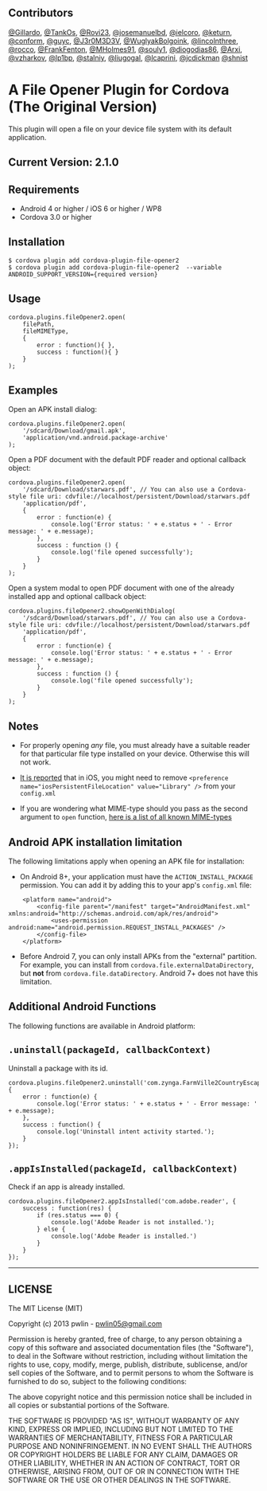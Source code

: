 Contributors
------------
[@Gillardo](https://github.com/Gillardo/), [@TankOs](https://github.com/TankOs), [@Rovi23](https://github.com/Rovi23), [@josemanuelbd](https://github.com/josemanuelbd), [@ielcoro](https://github.com/ielcoro), [@keturn](https://github.com/keturn), [@conform](https://github.com/conform), [@guyc](https://github.com/guyc), [@J3r0M3D3V](https://github.com/J3r0M3D3V), [@WuglyakBolgoink](https://github.com/WuglyakBolgoink), [@lincolnthree](https://github.com/lincolnthree), [@rocco](https://github.com/rocco/), [@FrankFenton](https://github.com/FrankFenton), [@MHolmes91](https://github.com/MHolmes91), [@souly1](https://github.com/souly1), [@diogodias86](https://github.com/diogodias86), [@Arxi](https://github.com/Arxi), [@vzharkov](https://github.com/vzharkov), [@lp1bp](https://github.com/lp1bp), [@stalniy](https://github.com/stalniy), [@liugogal](https://github.com/liugogal), [@lcaprini](https://github.com/lcaprini), [@jcdickman](https://github.com/jcdickman) [@shnist](https://github.com/shnist)


A File Opener Plugin for Cordova (The Original Version)
==========================
This plugin will open a file on your device file system with its default application.

Current Version: 2.1.0
----------------

Requirements
-------------
- Android 4 or higher / iOS 6 or higher / WP8
- Cordova 3.0 or higher

Installation
-------------
    $ cordova plugin add cordova-plugin-file-opener2
    $ cordova plugin add cordova-plugin-file-opener2  --variable ANDROID_SUPPORT_VERSION={required version}

Usage
------
    cordova.plugins.fileOpener2.open(
        filePath,
        fileMIMEType,
        {
            error : function(){ },
            success : function(){ }
        }
    );

Examples
--------
Open an APK install dialog:

    cordova.plugins.fileOpener2.open(
        '/sdcard/Download/gmail.apk',
        'application/vnd.android.package-archive'
    );

Open a PDF document with the default PDF reader and optional callback object:

    cordova.plugins.fileOpener2.open(
        '/sdcard/Download/starwars.pdf', // You can also use a Cordova-style file uri: cdvfile://localhost/persistent/Download/starwars.pdf
        'application/pdf',
        {
            error : function(e) {
                console.log('Error status: ' + e.status + ' - Error message: ' + e.message);
            },
            success : function () {
                console.log('file opened successfully');
            }
        }
    );

Open a system modal to open PDF document with one of the already installed app and optional callback object:

    cordova.plugins.fileOpener2.showOpenWithDialog(
        '/sdcard/Download/starwars.pdf', // You can also use a Cordova-style file uri: cdvfile://localhost/persistent/Download/starwars.pdf
        'application/pdf',
        {
            error : function(e) {
                console.log('Error status: ' + e.status + ' - Error message: ' + e.message);
            },
            success : function () {
                console.log('file opened successfully');
            }
        }
    );

Notes
------

- For properly opening _any_ file, you must already have a suitable reader for that particular file type installed on your device. Otherwise this will not work.

- [It is reported](https://github.com/pwlin/cordova-plugin-file-opener2/issues/2#issuecomment-41295793) that in iOS, you might need to remove `<preference name="iosPersistentFileLocation" value="Library" />` from your `config.xml`

- If you are wondering what MIME-type should you pass as the second argument to `open` function, [here is a list of all known MIME-types](http://svn.apache.org/viewvc/httpd/httpd/trunk/docs/conf/mime.types?view=co)

Android APK installation limitation
---
The following limitations apply when opening an APK file for installation:
- On Android 8+, your application must have the `ACTION_INSTALL_PACKAGE` permission. You can add it by adding this to your app's `config.xml` file:
```
    <platform name="android">
        <config-file parent="/manifest" target="AndroidManifest.xml" xmlns:android="http://schemas.android.com/apk/res/android">
            <uses-permission android:name="android.permission.REQUEST_INSTALL_PACKAGES" />
        </config-file>
    </platform>
```

- Before Android 7, you can only install APKs from the "external" partition. For example, you can install from `cordova.file.externalDataDirectory`, but **not** from `cordova.file.dataDirectory`. Android 7+ does not have this limitation.

Additional Android Functions
---
The following functions are available in Android platform:

`.uninstall(packageId, callbackContext)`
---
Uninstall a package with its id.

    cordova.plugins.fileOpener2.uninstall('com.zynga.FarmVille2CountryEscape', {
        error : function(e) {
            console.log('Error status: ' + e.status + ' - Error message: ' + e.message);
        },
        success : function() {
            console.log('Uninstall intent activity started.');
        }
    });

`.appIsInstalled(packageId, callbackContext)`
---
Check if an app is already installed.

    cordova.plugins.fileOpener2.appIsInstalled('com.adobe.reader', {
        success : function(res) {
            if (res.status === 0) {
                console.log('Adobe Reader is not installed.');
            } else {
                console.log('Adobe Reader is installed.')
            }
        }
    });

---

LICENSE
--------
The MIT License (MIT)

Copyright (c) 2013 pwlin - pwlin05@gmail.com

Permission is hereby granted, free of charge, to any person obtaining a copy of
this software and associated documentation files (the "Software"), to deal in
the Software without restriction, including without limitation the rights to
use, copy, modify, merge, publish, distribute, sublicense, and/or sell copies of
the Software, and to permit persons to whom the Software is furnished to do so,
subject to the following conditions:

The above copyright notice and this permission notice shall be included in all
copies or substantial portions of the Software.

THE SOFTWARE IS PROVIDED "AS IS", WITHOUT WARRANTY OF ANY KIND, EXPRESS OR
IMPLIED, INCLUDING BUT NOT LIMITED TO THE WARRANTIES OF MERCHANTABILITY, FITNESS
FOR A PARTICULAR PURPOSE AND NONINFRINGEMENT. IN NO EVENT SHALL THE AUTHORS OR
COPYRIGHT HOLDERS BE LIABLE FOR ANY CLAIM, DAMAGES OR OTHER LIABILITY, WHETHER
IN AN ACTION OF CONTRACT, TORT OR OTHERWISE, ARISING FROM, OUT OF OR IN
CONNECTION WITH THE SOFTWARE OR THE USE OR OTHER DEALINGS IN THE SOFTWARE.
